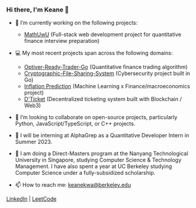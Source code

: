### Hi there, I'm Keane 👋

- 🔭 I’m currently working on the following projects:
  - [MathUwU](https://github.com/keanekwa/MathUwU) (Full-stack web development project for quantitative finance interview preparation)


- 💻 My most recent projects span across the following domains:
  - [Optiver-Ready-Trader-Go](https://github.com/keanekwa/Optiver-Ready-Trader-Go) (Quantitative finance trading algorithm)
  - [Cryptographic-File-Sharing-System](https://github.com/keanekwa/Cryptographic-File-Sharing-System) (Cybersecurity project built in Go)
  - [Inflation Prediction](https://github.com/keanekwa/Inflation-Prediction) (Machine Learning x Finance/macroeconomics project)
  - [D'Ticket](https://github.com/keanekwa/D-Ticket) (Decentralized ticketing system built with Blockchain / Web3)
  

- 🤝 I’m looking to collaborate on open-source projects, particularly Python, JavaScript/TypeScript, or C++ projects.


- 💼 I will be interning at AlphaGrep as a Quantitative Developer Intern in Summer 2023.


- 🏫 I am doing a Direct-Masters program at the Nanyang Technological University in Singapore, studying Computer Science & Technology Management. I have also spent a year at UC Berkeley studying Computer Science under a fully-subsidized scholarship.


- 📫 How to reach me: keanekwa@berkeley.edu

[LinkedIn](https://www.linkedin.com/in/keane-kwa/) | [LeetCode](https://leetcode.com/keanekwa/)

